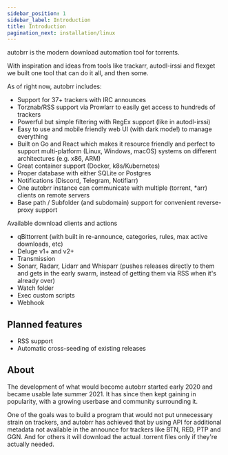 ```yaml
---
sidebar_position: 1
sidebar_label: Introduction
title: Introduction
pagination_next: installation/linux
---
```


autobrr is the modern download automation tool for torrents.

With inspiration and ideas from tools like trackarr, autodl-irssi and flexget we built one tool that can do it all, and then some.

As of right now, autobrr includes:

- Support for 37+ trackers with IRC announces
- Torznab/RSS support via Prowlarr to easily get access to hundreds of trackers
- Powerful but simple filtering with RegEx support (like in autodl-irssi)
- Easy to use and mobile friendly web UI (with dark mode!) to manage everything
- Built on Go and React which makes it resource friendly and perfect to support multi-platform (Linux, Windows, macOS) systems on different architectures (e.g. x86, ARM)
- Great container support (Docker, k8s/Kubernetes)
- Proper database with either SQLite or Postgres
- Notifications (Discord, Telegram, Notifiarr)
- One autobrr instance can communicate with multiple (torrent, \*arr) clients on remote servers
- Base path / Subfolder (and subdomain) support for convenient reverse-proxy support

Available download clients and actions

- qBittorrent (with built in re-announce, categories, rules, max active downloads, etc)
- Deluge v1+ and v2+
- Transmission
- Sonarr, Radarr, Lidarr and Whisparr (pushes releases directly to them and gets in the early swarm, instead of getting them via RSS when it's already over)
- Watch folder
- Exec custom scripts
- Webhook

## Planned features

- RSS support
- Automatic cross-seeding of existing releases

## About

The development of what would become autobrr started early 2020 and became usable late summer 2021. It has since then kept gaining in popularity, with a growing userbase and community surrounding it.

One of the goals was to build a program that would not put unnecessary strain on trackers, and autobrr has achieved that by using API for additional metadata not available in the announce for trackers like BTN, RED, PTP and GGN. And for others it will download the actual .torrent files only if they're actually needed.
